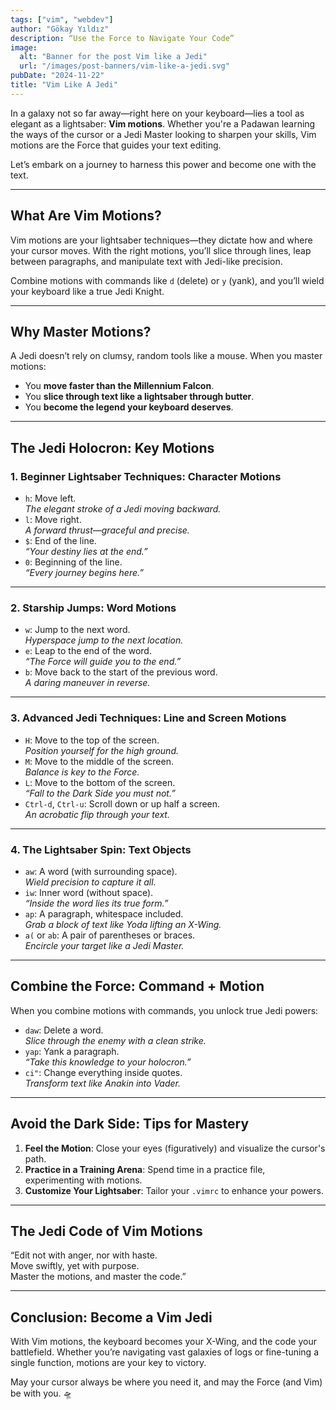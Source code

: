 ```yaml
---
tags: ["vim", "webdev"]
author: "Gökay Yıldız"
description: “Use the Force to Navigate Your Code”
image:
  alt: "Banner for the post Vim like a Jedi"
  url: "/images/post-banners/vim-like-a-jedi.svg"
pubDate: "2024-11-22"
title: "Vim Like A Jedi"
---
```


In a galaxy not so far away—right here on your keyboard—lies a tool as elegant as a lightsaber: **Vim motions**. Whether you're a Padawan learning the ways of the cursor or a Jedi Master looking to sharpen your skills, Vim motions are the Force that guides your text editing.

Let’s embark on a journey to harness this power and become one with the text.

---

## **What Are Vim Motions?**

Vim motions are your lightsaber techniques—they dictate how and where your cursor moves. With the right motions, you’ll slice through lines, leap between paragraphs, and manipulate text with Jedi-like precision.

Combine motions with commands like `d` (delete) or `y` (yank), and you’ll wield your keyboard like a true Jedi Knight.

---

## **Why Master Motions?**

A Jedi doesn’t rely on clumsy, random tools like a mouse. When you master motions:

- You **move faster than the Millennium Falcon**.
- You **slice through text like a lightsaber through butter**.
- You **become the legend your keyboard deserves**.

---

## **The Jedi Holocron: Key Motions**

### **1. Beginner Lightsaber Techniques: Character Motions**

- `h`: Move left.  
  _The elegant stroke of a Jedi moving backward._
- `l`: Move right.  
  _A forward thrust—graceful and precise._
- `$`: End of the line.  
  _“Your destiny lies at the end.”_
- `0`: Beginning of the line.  
  _“Every journey begins here.”_

---

### **2. Starship Jumps: Word Motions**

- `w`: Jump to the next word.  
  _Hyperspace jump to the next location._
- `e`: Leap to the end of the word.  
  _“The Force will guide you to the end.”_
- `b`: Move back to the start of the previous word.  
  _A daring maneuver in reverse._

---

### **3. Advanced Jedi Techniques: Line and Screen Motions**

- `H`: Move to the top of the screen.  
  _Position yourself for the high ground._
- `M`: Move to the middle of the screen.  
  _Balance is key to the Force._
- `L`: Move to the bottom of the screen.  
  _“Fall to the Dark Side you must not.”_
- `Ctrl-d`, `Ctrl-u`: Scroll down or up half a screen.  
  _An acrobatic flip through your text._

---

### **4. The Lightsaber Spin: Text Objects**

- `aw`: A word (with surrounding space).  
  _Wield precision to capture it all._
- `iw`: Inner word (without space).  
  _“Inside the word lies its true form.”_
- `ap`: A paragraph, whitespace included.  
  _Grab a block of text like Yoda lifting an X-Wing._
- `a(` or `ab`: A pair of parentheses or braces.  
  _Encircle your target like a Jedi Master._

---

## **Combine the Force: Command + Motion**

When you combine motions with commands, you unlock true Jedi powers:

- `daw`: Delete a word.  
  _Slice through the enemy with a clean strike._
- `yap`: Yank a paragraph.  
  _“Take this knowledge to your holocron.”_
- `ci"`: Change everything inside quotes.  
  _Transform text like Anakin into Vader._

---

## **Avoid the Dark Side: Tips for Mastery**

1. **Feel the Motion**: Close your eyes (figuratively) and visualize the cursor's path.
2. **Practice in a Training Arena**: Spend time in a practice file, experimenting with motions.
3. **Customize Your Lightsaber**: Tailor your `.vimrc` to enhance your powers.

---

## **The Jedi Code of Vim Motions**

“Edit not with anger, nor with haste.  
Move swiftly, yet with purpose.  
Master the motions, and master the code.”

---

## **Conclusion: Become a Vim Jedi**

With Vim motions, the keyboard becomes your X-Wing, and the code your battlefield. Whether you’re navigating vast galaxies of logs or fine-tuning a single function, motions are your key to victory.

May your cursor always be where you need it, and may the Force (and Vim) be with you. 🛸
